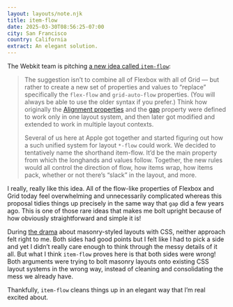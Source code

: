 ```yaml
---
layout: layouts/note.njk
title: item-flow
date: 2025-03-30T08:56:25-07:00
city: San Francisco
country: California
extract: An elegant solution.
---
```


The Webkit team is pitching [a new idea called `item-flow`](https://webkit.org/blog/16587/item-flow-part-1-a-new-unified-concept-for-layout/):

> The suggestion isn’t to combine all of Flexbox with all of Grid — but rather to create a new set of properties and values to “replace” specifically the `flex-flow` and `grid-auto-flow` properties. (You will always be able to use the older syntax if you prefer.) Think how originally the [Alignment properties](https://developer.mozilla.org/en-US/docs/Web/CSS/CSS_box_alignment/Box_alignment) and the [gap](https://developer.mozilla.org/en-US/docs/Web/CSS/gap) property were defined to work only in one layout system, and then later got modified and extended to work in multiple layout contexts.
>
> Several of us here at Apple got together and started figuring out how a such unified system for layout `*-flow` could work. We decided to tentatively name the shorthand item-flow. It’d be the main property from which the longhands and values follow. Together, the new rules would all control the direction of flow, how items wrap, how items pack, whether or not there’s “slack” in the layout, and more.

I really, really like this idea. All of the flow-like properties of Flexbox and Grid today feel overwhelming and unnecessarily complicated whereas this proposal tidies things up precisely in the same way that `gap` did a few years ago. This is one of those rare ideas that makes me bolt upright because of how obviously straightforward and simple it is!

During [the drama](https://webkit.org/blog/16026/css-masonry-syntax/) about masonry-styled layouts with CSS, neither approach felt right to me. Both sides had good points but I felt like I had to pick a side and yet I didn’t really care enough to think through the messy details of it all. But what I think `item-flow` proves here is that both sides were wrong! Both arguments were trying to bolt masonry layouts onto existing CSS layout systems in the wrong way, instead of cleaning and consolidating the mess we already have.

Thankfully, `item-flow` cleans things up in an elegant way that I’m real excited about.
